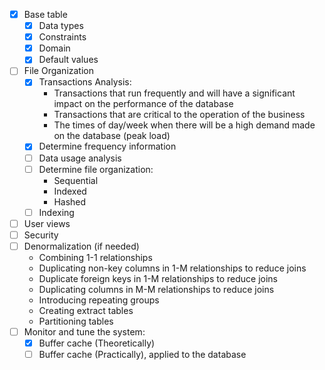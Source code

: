 - [x] Base table
  - [x] Data types
  - [x] Constraints
  - [x] Domain
  - [x] Default values 
- [ ] File Organization
  - [x] Transactions Analysis:
    - Transactions that run frequently and will have a significant impact on the performance of the database
    - Transactions that are critical to the operation of the business
    - The times of day/week when there will be a high demand made on the database (peak load)
  - [x] Determine frequency information
  - [ ] Data usage analysis
  - [ ] Determine file organization:
    - Sequential
    - Indexed
    - Hashed
  - [ ] Indexing
- [ ] User views
- [ ] Security
- [ ] Denormalization (if needed)
  - Combining 1-1 relationships
  - Duplicating non-key columns in 1-M relationships to reduce joins
  - Duplicate foreign keys in 1-M relationships to reduce joins
  - Duplicating columns in M-M relationships to reduce joins
  - Introducing repeating groups
  - Creating extract tables
  - Partitioning tables
- [ ] Monitor and tune the system:
  - [x] Buffer cache (Theoretically)
  - [ ] Buffer cache (Practically), applied to the database
